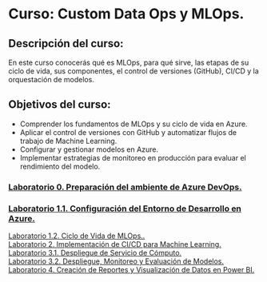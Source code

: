 # Curso: Custom Data Ops y MLOps.

## Descripción del curso: 
En este curso conocerás qué es MLOps, para qué sirve, las etapas de su ciclo de vida, sus componentes, el control de versiones (GitHub), CI/CD y la orquestación de modelos.

## Objetivos del curso: 
- Comprender los fundamentos de MLOps y su ciclo de vida en Azure.
- Aplicar el control de versiones con GitHub y automatizar flujos de trabajo de Machine Learning.
- Configurar y gestionar modelos en Azure.
- Implementar estrategias de monitoreo en producción para evaluar el rendimiento del modelo.

### [Laboratorio 0. Preparación del ambiente de Azure DevOps.](./Capítulo1/LAB_Validation.md)<br>
### [Laboratorio 1.1. Configuración del Entorno de Desarrollo en Azure.](./Capítulo1/LAB_1.1.md)<br>
[Laboratorio 1.2. Ciclo de Vida de MLOps..](./Capítulo1/LAB_1.2.md)<br>
[Laboratorio 2. Implementación de CI/CD para Machine Learning.](./Capítulo2/LAB_2.md)<br>
[Laboratorio 3.1. Despliegue de Servicio de Cómputo.](./Capítulo3/LAB_3.1.md)<br>
[Laboratorio 3.2. Despliegue, Monitoreo y Evaluación de Modelos.](./Capítulo3/LAB_3.2.md)<br>
[Laboratorio 4. Creación de Reportes y Visualización de Datos en Power BI.](./Capítulo4/LAB_4.md)<br>
